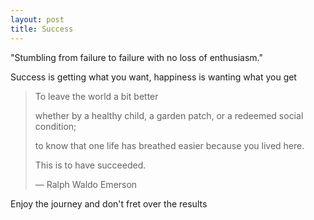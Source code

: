```yaml
---
layout: post
title: Success
---
```



"Stumbling from failure to failure with no loss of enthusiasm."

Success is getting what you want, happiness is wanting what you get

> To leave the world a bit better 
> 
> whether by a healthy child, a garden patch, or a redeemed social condition; 
> 
> to know that one life has breathed easier because you lived here. 
> 
> This is to have succeeded.
> 
> ― Ralph Waldo Emerson

Enjoy the journey and don't fret over the results 
